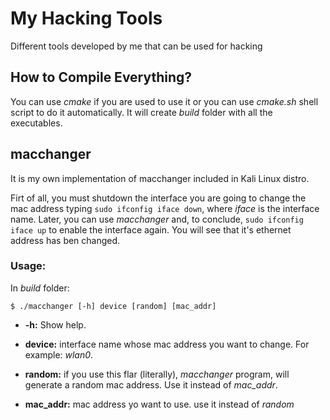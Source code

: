 # My Hacking Tools
Different tools developed by me that can be used for hacking

## How to Compile Everything?

You can use *cmake* if you are used to use it or you can use *cmake.sh* shell script to do it automatically. It will create *build* folder with all the executables.

## macchanger

It is my own implementation of macchanger included in Kali Linux distro.

Firt of all, you must shutdown the interface you are going to change the mac address typing ``sudo ifconfig iface down``, where *iface* is the interface name. Later, you can use *macchanger* and, to conclude, ``sudo ifconfig iface up`` to enable the interface again. You will see that it's ethernet address has ben changed.

### Usage:

In *build* folder:
```
$ ./macchanger [-h] device [random] [mac_addr]
```

* **-h:** Show help.

* **device:** interface name whose mac address you want to change. For example: *wlan0*.

* **random:** if you use this flar (literally), *macchanger* program, will generate a random mac address. Use it instead of *mac_addr*.

* **mac_addr:** mac address yo want to use. use it instead of *random*
